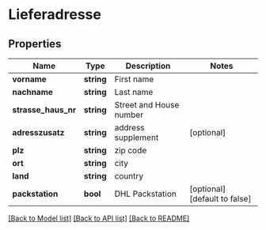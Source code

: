 # Lieferadresse

## Properties
Name | Type | Description | Notes
------------ | ------------- | ------------- | -------------
**vorname** | **string** | First name | 
**nachname** | **string** | Last name | 
**strasse_haus_nr** | **string** | Street and House number | 
**adresszusatz** | **string** | address supplement | [optional] 
**plz** | **string** | zip code | 
**ort** | **string** | city | 
**land** | **string** | country | 
**packstation** | **bool** | DHL Packstation | [optional] [default to false]

[[Back to Model list]](../README.md#documentation-for-models) [[Back to API list]](../README.md#documentation-for-api-endpoints) [[Back to README]](../README.md)


